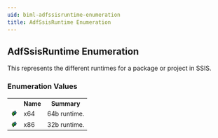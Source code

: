 ```yaml
---
uid: biml-adfssisruntime-enumeration
title: AdfSsisRuntime Enumeration
---
```


## AdfSsisRuntime Enumeration

<div class="LanguageSummary"><div class ="SummaryItem">This represents the different runtimes for a package or project in SSIS.</div></div>
<div class="EnumValueGroup">

### Enumeration Values

<table id="EnumValue" class="MemberList"><tbody><tr><th class="MemberTypeIconColumnHeader">&nbsp;</th><th class="MemberNameColumnHeader">Name</th><th class="MemberSummaryColumnHeader">Summary</th></tr><tr class="cd0"><td align="center" class="MemberTypeIcon"><img src="enumValue.png"></img></td><td class="MemberName">x64</td><td class="MemberSummary"><div class ="SummaryItem">64b runtime.</div></td></tr><tr class="cd1"><td align="center" class="MemberTypeIcon"><img src="enumValue.png"></img></td><td class="MemberName">x86</td><td class="MemberSummary"><div class ="SummaryItem">32b runtime.</div></td></tr></tbody></table>
</div>